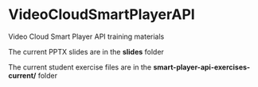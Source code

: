 VideoCloudSmartPlayerAPI
========================

Video Cloud Smart Player API training materials

The current PPTX slides are in the <strong>slides</strong> folder

The current student exercise files are in the <strong>smart-player-api-exercises-current/</strong> folder